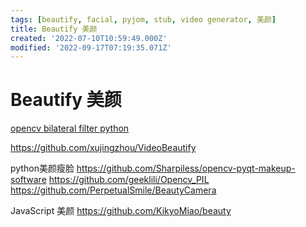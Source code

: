 ```yaml
---
tags: [beautify, facial, pyjom, stub, video generator, 美颜]
title: Beautify 美颜
created: '2022-07-10T10:59:49.000Z'
modified: '2022-09-17T07:19:35.071Z'
---
```


# Beautify 美颜

[opencv bilateral filter python](https://www.codespeedy.com/bilateral-filter-in-opencv-in-python/)

https://github.com/xujingzhou/VideoBeautify

python美颜瘦脸
https://github.com/Sharpiless/opencv-pyqt-makeup-software
https://github.com/geeklili/Opencv_PIL
https://github.com/PerpetualSmile/BeautyCamera

JavaScript 美颜
https://github.com/KikyoMiao/beauty

